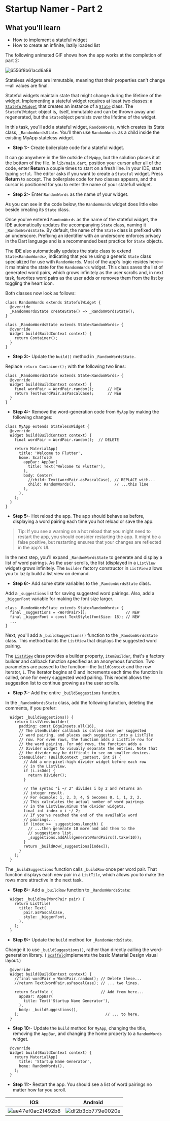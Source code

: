 # Startup Namer - Part 2

## What you'll learn

- How to implement a stateful widget
- How to create an infinite, lazily loaded list

The following animated GIF shows how the app works at the completion of part 2:

![6556f8b61acd6a89](https://user-images.githubusercontent.com/49060283/112726269-7cd6d680-8f42-11eb-8548-ab99ec93e462.gif)



Stateless widgets are immutable, meaning that their properties can't change—all values are final.

Stateful widgets maintain state that might change during the lifetime of the widget. Implementing a stateful widget requires at least two classes:  a [`StatefulWidget`](https://api.flutter.dev/flutter/widgets/StatefulWidget-class.html) that creates an instance of a [`State`](https://api.flutter.dev/flutter/widgets/State-class.html) class. The `StatefulWidget` object is, itself, immutable and can be thrown away and regenerated, but the `State`object persists over the lifetime of the widget.

In this task, you'll add a stateful widget, `RandomWords`, which creates its State class, `_RandomWordsState`. You'll then use `RandomWords` as a child inside the existing MyApp stateless widget.


- **Step 1:-** Create boilerplate code for a stateful widget.

It can go anywhere in the file outside of `MyApp`, but the solution places it at the bottom of the file. In `lib/main.dart`, position your cursor after all of the code, enter **Return** a couple times to start on a fresh line. In your IDE, start typing `stful`. The editor asks if you want to create a `Stateful` widget. Press **Return** to accept. The boilerplate code for two classes appears, and the cursor is positioned for you to enter the name of your statefull widget.


- **Step 2:-** Enter `RandomWords` as the name of your widget.

As you can see in the code below, the `RandomWords` widget does little else beside creating its `State` class.

Once you've entered `RandomWords` as the name of the stateful widget, the IDE automatically updates the accompanying `State` class, naming it `_RandomWordsState`. By default, the name of the `State` class is prefixed with an underscore. Prefixing an identifier with an underscore enforces privacy in the Dart language and is a recommended best practice for `State` objects.

The IDE also automatically updates the state class to extend `State<RandomWords>`, indicating that you're using a generic `State` class specialized for use with `RandomWords`. Most of the app's logic resides here⁠—it maintains the state for the `RandomWords` widget. This class saves the list of generated word pairs, which grows infinitely as the user scrolls and, in next task, favorites word pairs as the user adds or removes them from the list by toggling the heart icon.

Both classes now look as follows:

```
class RandomWords extends StatefulWidget {
  @override
  _RandomWordsState createState() => _RandomWordsState();
}

class _RandomWordsState extends State<RandomWords> {
  @override
  Widget build(BuildContext context) {
    return Container();
  }
}
```


- **Step 3:-** Update the `build()` method in `_RandomWordsState.`

Replace `return Container();` with the following two lines:

```
class _RandomWordsState extends State<RandomWords> {
  @override                                  
  Widget build(BuildContext context) {
    final wordPair = WordPair.random();      // NEW
    return Text(wordPair.asPascalCase);      // NEW
  }                                         
}
```


- **Step 4:-** Remove the word-generation code from `MyApp` by making the following changes:

```
class MyApp extends StatelessWidget {
  @override
  Widget build(BuildContext context) {
    final wordPair = WordPair.random();  // DELETE

    return MaterialApp(
      title: 'Welcome to Flutter',
      home: Scaffold(
        appBar: AppBar(
          title: Text('Welcome to Flutter'),
        ),
        body: Center(
          //child: Text(wordPair.asPascalCase), // REPLACE with... 
          child: RandomWords(),                 // ...this line
        ),
      ),
    );
  }
}
```



- **Step 5:-** Hot reload the app. The app should behave as before, displaying a word pairing each time you hot reload or save the app.

> Tip: If you see a warning on a hot reload that you might need to restart the app, you should consider restarting the app. It might be a false positive, but restarting ensures that your changes are reflected in the app's UI.


In the next step, you'll expand `_RandomWordsState` to generate and display a list of word pairings. As the user scrolls, the list (displayed in a `ListView` widget) grows infinitely. The `builder` factory constructor in `ListView` allows you to lazily build a list view on demand.


- **Step 6:-** Add some state variables to the `_RandomWordsState` class.

Add a `_suggestions` list for saving suggested word pairings. Also, add a `_biggerFont` variable for making the font size larger.

```
class _RandomWordsState extends State<RandomWords> {
  final _suggestions = <WordPair>[];                 // NEW
  final _biggerFont = const TextStyle(fontSize: 18); // NEW
  ...
}
```

Next, you'll add a `_buildSuggestions()` function to the `_RandomWordsState` class. This method builds the `ListView` that displays the suggested word pairing.

The [`ListView`](https://api.flutter.dev/flutter/widgets/ListView-class.html) class provides a builder property, `itemBuilder`, that's a factory builder and callback function specified as an anonymous function. Two parameters are passed to the function—the `BuildContext` and the row iterator, `i`. The iterator begins at 0 and increments each time the function is called, once for every suggested word pairing. This model allows the suggestion list to continue growing as the user scrolls.


- **Step 7:-** Add the entire `_buildSuggestions` function.

In the `_RandomWordsState` class, add the following function, deleting the comments, if you prefer:

```
  Widget _buildSuggestions() {
    return ListView.builder(
      padding: const EdgeInsets.all(16),
      // The itemBuilder callback is called once per suggested 
      // word pairing, and places each suggestion into a ListTile
      // row. For even rows, the function adds a ListTile row for
      // the word pairing. For odd rows, the function adds a 
      // Divider widget to visually separate the entries. Note that
      // the divider may be difficult to see on smaller devices.
      itemBuilder: (BuildContext _context, int i) {
        // Add a one-pixel-high divider widget before each row 
        // in the ListView.
        if (i.isOdd) {
          return Divider();
        }

        // The syntax "i ~/ 2" divides i by 2 and returns an 
        // integer result.
        // For example: 1, 2, 3, 4, 5 becomes 0, 1, 1, 2, 2.
        // This calculates the actual number of word pairings 
        // in the ListView,minus the divider widgets.
        final int index = i ~/ 2;
        // If you've reached the end of the available word
        // pairings...
        if (index >= _suggestions.length) {
          // ...then generate 10 more and add them to the 
          // suggestions list.
          _suggestions.addAll(generateWordPairs().take(10));
        }
        return _buildRow(_suggestions[index]);
      }
    );
  }
  ```
  The `_buildSuggestions` function calls `_buildRow` once per word pair. That function displays each new pair in a `ListTile`, which allows you to make the rows more attractive in the next task.


- **Step 8:-** Add a `_buildRow` function to `_RandomWordsState`:

```
  Widget _buildRow(WordPair pair) {
    return ListTile(
      title: Text(
        pair.asPascalCase,
        style: _biggerFont,
      ),
    );
  }
  ```


- **Step 9:-** Update the `build` method for `_RandomWordsState`.

Change it to use `_buildSuggestions()`, rather than directly calling the word-generation library. ( [`Scaffold`](https://docs.flutter.io/flutter/material/Scaffold-class.html)implements the basic Material Design visual layout.)

```
  @override
  Widget build(BuildContext context) {
    //final wordPair = WordPair.random(); // Delete these... 
    //return Text(wordPair.asPascalCase); // ... two lines.

    return Scaffold (                     // Add from here... 
      appBar: AppBar(
        title: Text('Startup Name Generator'),
      ),
      body: _buildSuggestions(),
    );                                      // ... to here.
  }
  ```


- **Step 10:-** Update the `build` method for `MyApp`, changing the title, removing the `AppBar`, and changing the home property to a `RandomWords` widget.

```
  @override
  Widget build(BuildContext context) {
    return MaterialApp(
      title: 'Startup Name Generator',
      home: RandomWords(),
    );
  }
  ```


- **Step 11:-** Restart the app. You should see a list of word pairings no matter how far you scroll.


IOS | Android
------------ | -------------
![ae47ef0ac2f492b8](https://user-images.githubusercontent.com/49060283/113668680-3adf2a80-96d0-11eb-9fe8-2881768fad71.png) | ![df2b3cb779e0020e](https://user-images.githubusercontent.com/49060283/113668684-3ca8ee00-96d0-11eb-9700-df517e8664f9.png)






